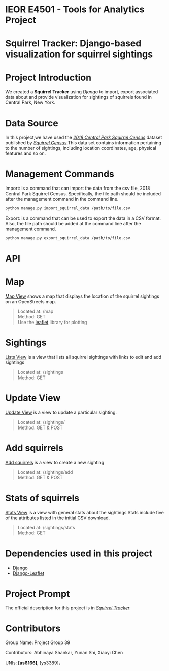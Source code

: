 # IEOR E4501 - Tools for Analytics  Project
# Squirrel Tracker: Django-based visualization for squirrel sightings


# Project Introduction

We created a **Squirrel Tracker** using *Django* to import, export associated data about and provide visualization for sightings of squirrels found in Central Park, New York.


# Data Source
In this project,we have used the [*2018 Central Park Squirrel Census*](https://data.cityofnewyork.us/Environment/2018-Central-Park-Squirrel-Census-Squirrel-Data/vfnx-vebw) dataset published by [*Squirrel Census*](https://www.thesquirrelcensus.com/).This data set contains information pertaining to the number of sightings, including location coordinates, age, physical features and so on. 


# Management Commands 
Import: is a command that can import the data from the csv file, 2018 Central Park Squirrel Census. Specifically, the file path should be included after the management command in the command line. 

```sh
python manage.py import_squirrel_data /path/to/file.csv
```

Export: is a command that can be used to export the data in a CSV format. Also, the file path should be added at the command line after the management command.

```sh
python manage.py export_squirrel_data /path/to/file.csv
```

# API

# Map     
[Map View](https://my-project1-254718.appspot.com/map/) shows a map that displays the location of the squirrel sightings on an OpenStreets map.   
>Located at: /map   
Method: GET   
Use the [leaflet](https://leafletjs.com/) library for plotting   

# Sightings 
[Lists View](https://my-project1-254718.appspot.com/sightings/) is a view that lists all squirrel sightings with links to edit and add sightings   
>Located at: /sightings   
	Method: GET  

# Update View   
[Update View](https://my-project1-254718.appspot.com/sightings/37F-PM-1014-03/) is a view to update a particular sighting.    
>Located at: /sightings/<unique-squirrel-id>   
	Method: GET & POST   

# Add squirrels
[Add squirrels](https://my-project1-254718.appspot.com/sightings/add/) is a view to create a new sighting   
>Located at: /sightings/add   
	Method: GET & POST   

# Stats of squirrels
[Stats View](https://my-project1-254718.appspot.com/sightings/37F-PM-1014-03/) is a view with general stats about the sightings
Stats include five of the attributes listed in the initial CSV download.    
>Located at: /sightings/stats   
Method: GET 


# Dependencies used in this project
- [Django](https://www.djangoproject.com)
- [Django-Leaflet](https://django-leaflet.readthedocs.io/en/latest/)  

# Project Prompt
The official description for this project is in [*Squirrel Tracker*](https://docs.google.com/document/d/1SPv3fMDKiemrR86rD-S9ecvI2npz3PljDzwCfxK2x5g/edit)

# Contributors

Group Name: Project Group 39

Contributors: Abhinaya Shankar, Yunan Shi, Xiaoyi Chen

UNIs: [**[as6166]**](https://github.com/as6166), [ys3389]，
